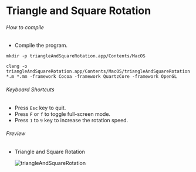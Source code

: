 # Triangle and Square Rotation

###### How to compile

-   Compile the program.

```
mkdir -p triangleAndSquareRotation.app/Contents/MacOS

clang -o triangleAndSquareRotation.app/Contents/MacOS/triangleAndSquareRotation *.m *.mm -framework Cocoa -framework QuartzCore -framework OpenGL
```

###### Keyboard Shortcuts

-   Press `Esc` key to quit.
-   Press `F` or `f` to toggle full-screen mode.
-   Press `1` to `9` key to increase the rotation speed.

###### Preview

-   Triangle and Square Rotation

    ![triangleAndSquareRotation][triangle-and-square-rotation]

[//]: # "Image declaration"
[triangle-and-square-rotation]: ./preview/triangleAndSquareRotation.png "Triangle and Square Rotation"
